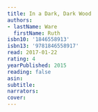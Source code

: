 ```yaml
---
title: In a Dark, Dark Wood
authors:
- lastName: Ware
  firstName: Ruth
isbn10: '1846558913'
isbn13: '9781846558917'
read: 2017-01-22
rating: 4
yearPublished: 2015
reading: false
asin:
subtitle:
narrators:
cover:
---
```

